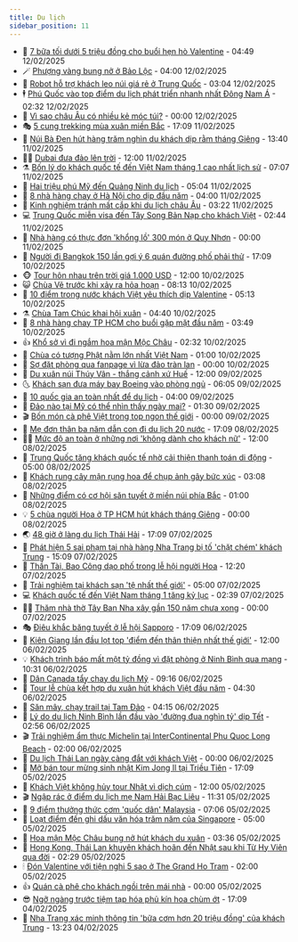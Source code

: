 ```yaml
---
title: Du lịch
sidebar_position: 11
---
```


<!-- vnexpress-du-lich:START -->
- 💂 [7 bữa tối dưới 5 triệu đồng cho buổi hẹn hò Valentine](https://vnexpress.net/7-bua-toi-duoi-5-trieu-dong-cho-buoi-hen-ho-valentine-4848385.html) - 04:49 12/02/2025
- 🪄 [Phượng vàng bung nở ở Bảo Lộc](https://vnexpress.net/phuong-vang-bung-no-o-bao-loc-4848294.html) - 04:00 12/02/2025
- 🦅 [Robot hỗ trợ khách leo núi giá rẻ ở Trung Quốc](https://vnexpress.net/robot-ho-tro-khach-leo-nui-gia-re-o-trung-quoc-4848247.html) - 03:04 12/02/2025
- 🕴 [Phú Quốc vào top điểm du lịch phát triển nhanh nhất Đông Nam Á](https://vnexpress.net/phu-quoc-vao-top-diem-du-lich-phat-trien-nhanh-nhat-dong-nam-a-4848445.html) - 02:32 12/02/2025
- 👀 [Vì sao châu Âu có nhiều kẻ móc túi?](https://vnexpress.net/vi-sao-chau-au-co-nhieu-ke-moc-tui-4848234.html) - 00:00 12/02/2025
- 🎭 [5 cung trekking mùa xuân miền Bắc](https://vnexpress.net/5-cung-trekking-mua-xuan-mien-bac-4847656.html) - 17:09 11/02/2025
- 🦒 [Núi Bà Đen hút hàng trăm nghìn du khách dịp rằm tháng Giêng](https://vnexpress.net/nui-ba-den-hut-hang-tram-nghin-du-khach-dip-ram-thang-gieng-4848350.html) - 13:40 11/02/2025
- 👨‍🏫 [Dubai đưa đảo lên trời](https://vnexpress.net/dubai-dua-dao-len-troi-4848007.html) - 12:00 11/02/2025
- ⚗️ [Bốn lý do khách quốc tế đến Việt Nam tháng 1 cao nhất lịch sử](https://vnexpress.net/bon-ly-do-khach-quoc-te-den-viet-nam-thang-1-cao-nhat-lich-su-4848054.html) - 07:07 11/02/2025
- 🥸 [Hai triệu phú Mỹ đến Quảng Ninh du lịch](https://vnexpress.net/hai-trieu-phu-my-den-quang-ninh-du-lich-4848146.html) - 05:04 11/02/2025
- 🤠 [8 nhà hàng chay ở Hà Nội cho dịp đầu năm](https://vnexpress.net/8-nha-hang-chay-o-ha-noi-cho-dip-dau-nam-4846002.html) - 04:00 11/02/2025
- 🚀 [Kinh nghiệm tránh mất cắp khi du lịch châu Âu](https://vnexpress.net/kinh-nghiem-tranh-mat-cap-khi-du-lich-chau-au-4847951.html) - 03:22 11/02/2025
- 💻 [Trung Quốc miễn visa đến Tây Song Bản Nạp cho khách Việt](https://vnexpress.net/trung-quoc-mien-visa-den-tay-song-ban-nap-cho-khach-viet-4847992.html) - 02:44 11/02/2025
- 💼 [Nhà hàng có thực đơn &#39;khổng lồ&#39; 300 món ở Quy Nhơn](https://vnexpress.net/nha-hang-co-thuc-don-khong-lo-300-mon-o-quy-nhon-4847440.html) - 00:00 11/02/2025
- 🤡 [Người đi Bangkok 150 lần gợi ý 6 quán đường phố phải thử](https://vnexpress.net/nguoi-di-bangkok-150-lan-goi-y-6-quan-duong-pho-phai-thu-4847736.html) - 17:09 10/02/2025
- 🐵 [Tour hôn nhau trên trời giá 1.000 USD](https://vnexpress.net/tour-hon-nhau-tren-troi-gia-1-000-usd-4847725.html) - 12:00 10/02/2025
- 😺 [Chùa Vẽ trước khi xảy ra hỏa hoạn](https://vnexpress.net/chua-ve-truoc-khi-xay-ra-hoa-hoan-4847716.html) - 08:13 10/02/2025
- 🌈 [10 điểm trong nước khách Việt yêu thích dịp Valentine](https://vnexpress.net/10-diem-trong-nuoc-khach-viet-yeu-thich-dip-valentine-4847563.html) - 05:13 10/02/2025
- ⚗️ [Chùa Tam Chúc khai hội xuân](https://vnexpress.net/chua-tam-chuc-khai-hoi-xuan-4847705.html) - 04:40 10/02/2025
- 👀 [8 nhà hàng chay TP HCM cho buổi gặp mặt đầu năm](https://vnexpress.net/8-nha-hang-chay-tp-hcm-cho-buoi-gap-mat-dau-nam-4846196.html) - 03:49 10/02/2025
- 👍 [Khổ sở vì đi ngắm hoa mận Mộc Châu](https://vnexpress.net/kho-so-vi-di-ngam-hoa-man-moc-chau-4847436.html) - 02:32 10/02/2025
- 💄 [Chùa có tượng Phật nằm lớn nhất Việt Nam](https://vnexpress.net/chua-co-tuong-phat-nam-lon-nhat-viet-nam-4846162.html) - 01:00 10/02/2025
- 🥷 [Sợ đặt phòng qua fanpage vì lừa đảo tràn lan](https://vnexpress.net/so-dat-phong-qua-fanpage-vi-lua-dao-tran-lan-4846988.html) - 00:00 10/02/2025
- 📝 [Du xuân núi Thúy Vân - thắng cảnh xứ Huế](https://vnexpress.net/du-xuan-nui-thuy-van-thang-canh-xu-hue-4846371.html) - 12:00 09/02/2025
- 🌜 [Khách sạn đưa máy bay Boeing vào phòng ngủ](https://vnexpress.net/khach-san-dua-may-bay-boeing-vao-phong-ngu-4847344.html) - 06:05 09/02/2025
- 📝 [10 quốc gia an toàn nhất để du lịch](https://vnexpress.net/10-quoc-gia-an-toan-nhat-de-du-lich-4847227.html) - 04:00 09/02/2025
- 🧰 [Đảo nào tại Mỹ có thể nhìn thấy ngày mai?](https://vnexpress.net/dao-nao-tai-my-co-the-nhin-thay-ngay-mai-4847218.html) - 01:30 09/02/2025
- 🎬 [Bốn món cà phê Việt trong top ngon thế giới](https://vnexpress.net/bon-mon-ca-phe-viet-trong-top-ngon-the-gioi-4847236.html) - 00:00 09/02/2025
- 🧐 [Mẹ đơn thân ba năm dẫn con đi du lịch 20 nước](https://vnexpress.net/me-don-than-ba-nam-dan-con-di-du-lich-20-nuoc-4847006.html) - 17:09 08/02/2025
- 👨‍🏫 [Mức độ an toàn ở những nơi &#39;không dành cho khách nữ&#39;](https://vnexpress.net/muc-do-an-toan-o-nhung-noi-khong-danh-cho-khach-nu-4847149.html) - 12:00 08/02/2025
- 🦣 [Trung Quốc tăng khách quốc tế nhờ cải thiện thanh toán di động](https://vnexpress.net/trung-quoc-tang-khach-quoc-te-nho-cai-thien-thanh-toan-di-dong-4847036.html) - 05:00 08/02/2025
- 🌋 [Khách rung cây mận rụng hoa để chụp ảnh gây bức xúc](https://vnexpress.net/khach-rung-cay-man-rung-hoa-de-chup-anh-gay-buc-xuc-4847004.html) - 03:08 08/02/2025
- 🦄 [Những điểm có cơ hội săn tuyết ở miền núi phía Bắc](https://vnexpress.net/nhung-diem-co-co-hoi-san-tuyet-o-mien-nui-phia-bac-4846986.html) - 01:00 08/02/2025
- 💡 [5 chùa người Hoa ở TP HCM hút khách tháng Giêng](https://vnexpress.net/5-chua-nguoi-hoa-o-tp-hcm-hut-khach-thang-gieng-4846509.html) - 00:00 08/02/2025
- 🌏 [48 giờ ở làng du lịch Thái Hải](https://vnexpress.net/48-gio-o-lang-du-lich-thai-hai-4846583.html) - 17:09 07/02/2025
- 💂 [Phát hiện 5 sai phạm tại nhà hàng Nha Trang bị tố &#39;chặt chém&#39; khách Trung](https://vnexpress.net/phat-hien-5-sai-pham-tai-nha-hang-nha-trang-bi-to-chat-chem-khach-trung-4847045.html) - 15:09 07/02/2025
- 🤩 [Thần Tài, Bao Công dạo phố trong lễ hội người Hoa](https://vnexpress.net/than-tai-bao-cong-dao-pho-trong-le-hoi-nguoi-hoa-4847002.html) - 12:20 07/02/2025
- 💪 [Trải nghiệm tại khách sạn &#39;tệ nhất thế giới&#39;](https://vnexpress.net/trai-nghiem-tai-khach-san-te-nhat-the-gioi-4846753.html) - 05:00 07/02/2025
- 💻 [Khách quốc tế đến Việt Nam tháng 1 tăng kỷ lục](https://vnexpress.net/khach-quoc-te-den-viet-nam-thang-1-tang-ky-luc-4846726.html) - 02:39 07/02/2025
- 🧑‍💻 [Thăm nhà thờ Tây Ban Nha xây gần 150 năm chưa xong](https://vnexpress.net/tham-nha-tho-tay-ban-nha-xay-gan-150-nam-chua-xong-4845920.html) - 00:00 07/02/2025
- 🎭 [Điêu khắc băng tuyết ở lễ hội Sapporo](https://vnexpress.net/dieu-khac-bang-tuyet-o-le-hoi-sapporo-4846467.html) - 17:09 06/02/2025
- 🧐 [Kiên Giang lần đầu lọt top &#39;điểm đến thân thiện nhất thế giới&#39;](https://vnexpress.net/kien-giang-lan-dau-lot-top-diem-den-than-thien-nhat-the-gioi-4846505.html) - 12:00 06/02/2025
- 💡 [Khách trình báo mất một tỷ đồng vì đặt phòng ở Ninh Bình qua mạng](https://vnexpress.net/khach-trinh-bao-mat-mot-ty-dong-vi-dat-phong-o-ninh-binh-qua-mang-4846584.html) - 10:31 06/02/2025
- 🌊 [Dân Canada tẩy chay du lịch Mỹ](https://vnexpress.net/dan-canada-tay-chay-du-lich-my-4846426.html) - 09:16 06/02/2025
- 🎃 [Tour lễ chùa kết hợp du xuân hút khách Việt đầu năm](https://vnexpress.net/tour-le-chua-ket-hop-du-xuan-hut-khach-viet-dau-nam-4845941.html) - 04:30 06/02/2025
- 🧠 [Săn mây, chạy trail tại Tam Đảo](https://vnexpress.net/san-may-chay-trail-tai-tam-dao-4842780.html) - 04:15 06/02/2025
- 💄 [Lý do du lịch Ninh Bình lần đầu vào &#39;đường đua nghìn tỷ&#39; dịp Tết](https://vnexpress.net/ly-do-du-lich-ninh-binh-lan-dau-vao-duong-dua-nghin-ty-dip-tet-4846034.html) - 02:56 06/02/2025
- 🎬 [Trải nghiệm ẩm thực Michelin tại InterContinental Phu Quoc Long Beach](https://vnexpress.net/trai-nghiem-am-thuc-michelin-tai-intercontinental-phu-quoc-long-beach-4846211.html) - 02:00 06/02/2025
- 🐻 [Du lịch Thái Lan ngày càng đắt với khách Việt](https://vnexpress.net/du-lich-thai-lan-ngay-cang-dat-voi-khach-viet-4846181.html) - 00:00 06/02/2025
- 🌝 [Mở bán tour mừng sinh nhật Kim Jong Il tại Triều Tiên](https://vnexpress.net/mo-ban-tour-mung-sinh-nhat-kim-jong-il-tai-trieu-tien-4846111.html) - 17:09 05/02/2025
- 🤩 [Khách Việt không hủy tour Nhật vì dịch cúm](https://vnexpress.net/khach-viet-khong-huy-tour-nhat-vi-dich-cum-4846028.html) - 12:00 05/02/2025
- 🎬 [Ngập rác ở điểm du lịch mẹ Nam Hải Bạc Liêu](https://vnexpress.net/ngap-rac-o-diem-du-lich-me-nam-hai-bac-lieu-4846185.html) - 11:31 05/02/2025
- 🦩 [9 điểm thưởng thức cơm &#39;quốc dân&#39; Malaysia](https://vnexpress.net/9-diem-thuong-thuc-com-quoc-dan-malaysia-4846042.html) - 07:06 05/02/2025
- 🦍 [Loạt điểm đến ghi dấu văn hóa trăm năm của Singapore](https://vnexpress.net/loat-diem-den-ghi-dau-van-hoa-tram-nam-cua-singapore-4839156.html) - 05:00 05/02/2025
- 👀 [Hoa mận Mộc Châu bung nở hút khách du xuân](https://vnexpress.net/hoa-man-moc-chau-bung-no-hut-khach-du-xuan-4845178.html) - 03:36 05/02/2025
- 🧰 [Hong Kong, Thái Lan khuyên khách hoãn đến Nhật sau khi Từ Hy Viên qua đời](https://vnexpress.net/hong-kong-thai-lan-khuyen-khach-hoan-den-nhat-sau-khi-tu-hy-vien-qua-doi-4845898.html) - 02:29 05/02/2025
- 🕯 [Đón Valentine với tiện nghi 5 sao ở The Grand Ho Tram](https://vnexpress.net/don-valentine-voi-tien-nghi-5-sao-o-the-grand-ho-tram-4841097.html) - 02:00 05/02/2025
- 👍 [Quán cà phê cho khách ngồi trên mái nhà](https://vnexpress.net/quan-ca-phe-cho-khach-ngoi-tren-mai-nha-4845194.html) - 00:00 05/02/2025
- 😎 [Ngỡ ngàng trước tiệm tạp hóa phủ kín hoa chùm ớt](https://vnexpress.net/ngo-ngang-truoc-tiem-tap-hoa-phu-kin-hoa-chum-ot-4845714.html) - 17:09 04/02/2025
- 🐘 [Nha Trang xác minh thông tin &#39;bữa cơm hơn 20 triệu đồng&#39; của khách Trung](https://vnexpress.net/nha-trang-xac-minh-thong-tin-bua-com-hon-20-trieu-dong-cua-khach-trung-4845810.html) - 13:23 04/02/2025<!-- vnexpress-du-lich:END -->
